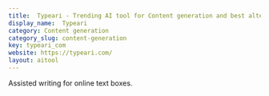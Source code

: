 ```yaml
---
title:  Typeari - Trending AI tool for Content generation and best alternatives
display_name:  Typeari
category: Content generation
category_slug: content-generation
key: typeari_com
website: https://typeari.com/
layout: aitool
---
```


Assisted writing for online text boxes.
